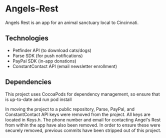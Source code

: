 Angels-Rest
===========

Angels Rest is an app for an animal sanctuary local to Cincinnati.

Technologies
--------------
- Petfinder API (to download cats/dogs)
- Parse SDK (for push notifications)
- PayPal SDK (in-app donations)
- ConstantContact API (email newsletter enrollment)

Dependencies
--------------
This project uses CocoaPods for dependency management, so ensure that is up-to-date and run
    pod install



In moving the project to a public repository, Parse, PayPal, and ConstantContact API keys were removed from the project.  All keys are located in Keys.h.  The phone number and email for contacting Angel's Rest from within the app have also been removed.  In order to ensure these were securely removed, previous commits have been stripped out of this project.
